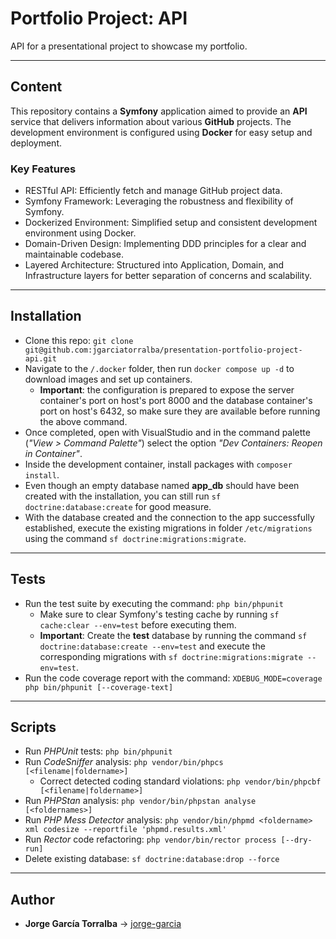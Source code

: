 # Portfolio Project: API

API for a presentational project to showcase my portfolio.

---

## Content

This repository contains a **Symfony** application aimed to provide an **API** service that delivers information about various **GitHub** projects. The development environment is configured using **Docker** for easy setup and deployment.

### Key Features

- RESTful API: Efficiently fetch and manage GitHub project data.
- Symfony Framework: Leveraging the robustness and flexibility of Symfony.
- Dockerized Environment: Simplified setup and consistent development environment using Docker.
- Domain-Driven Design: Implementing DDD principles for a clear and maintainable codebase.
- Layered Architecture: Structured into Application, Domain, and Infrastructure layers for better separation of concerns and scalability.

---

## Installation

- Clone this repo: `git clone git@github.com:jgarciatorralba/presentation-portfolio-project-api.git`
- Navigate to the `/.docker` folder, then run `docker compose up -d` to download images and set up containers.
  - **Important**: the configuration is prepared to expose the server container's port on host's port 8000 and the database container's port on host's 6432, so make sure they are available before running the above command.
- Once completed, open with VisualStudio and in the command palette (*"View > Command Palette"*) select the option *"Dev Containers: Reopen in Container"*.
- Inside the development container, install packages with `composer install`.
- Even though an empty database named **app_db** should have been created with the installation, you can still run `sf doctrine:database:create` for good measure.
- With the database created and the connection to the app successfully established, execute the existing migrations in folder `/etc/migrations` using the command `sf doctrine:migrations:migrate`.

---

## Tests

- Run the test suite by executing the command: `php bin/phpunit`
  - Make sure to clear Symfony's testing cache by running `sf cache:clear --env=test` before executing them.
  - **Important**: Create the **test** database by running the command `sf doctrine:database:create --env=test` and execute the corresponding migrations with `sf doctrine:migrations:migrate --env=test`.
- Run the code coverage report with the command: `XDEBUG_MODE=coverage php bin/phpunit [--coverage-text]`

---

## Scripts

- Run *PHPUnit* tests: `php bin/phpunit`
- Run *CodeSniffer* analysis: `php vendor/bin/phpcs [<filename|foldername>]`
  - Correct detected coding standard violations: `php vendor/bin/phpcbf [<filename|foldername>]`
- Run *PHPStan* analysis: `php vendor/bin/phpstan analyse [<foldernames>]`
- Run *PHP Mess Detector* analysis: `php vendor/bin/phpmd <foldername> xml codesize --reportfile 'phpmd.results.xml'`
- Run *Rector* code refactoring: `php vendor/bin/rector process [--dry-run]`
- Delete existing database: `sf doctrine:database:drop --force`

---

## Author

- **Jorge García Torralba** &#8594; [jorge-garcia](https://github.com/jgarciatorralba)
